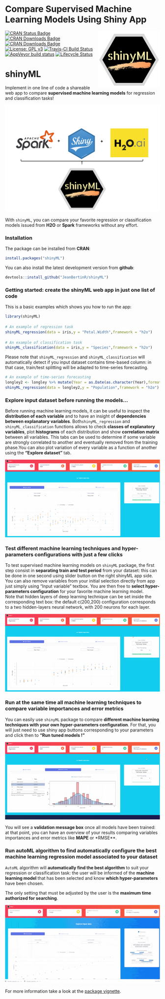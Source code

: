Compare Supervised Machine Learning Models Using Shiny App
================

<img src="vignettes/logo_shinyML.jpg" width=200 align="right" />

[![CRAN Status
Badge](http://www.r-pkg.org/badges/version/shinyML)](https://CRAN.R-project.org/package=shinyML)
[![CRAN Downloads
Badge](https://cranlogs.r-pkg.org/badges/shinyML)](https://CRAN.R-project.org/package=shinyML)
[![CRAN Downloads
Badge](https://cranlogs.r-pkg.org/badges/grand-total/shinyML)](https://CRAN.R-project.org/package=shinyML)
[![License: GPL
v3](https://img.shields.io/badge/License-GPL%20v3-red.svg)](https://www.gnu.org/licenses/gpl-3.0)
[![Travis-CI Build
Status](https://travis-ci.org/JeanBertinR/shinyML.svg?branch=master)](https://travis-ci.org/JeanBertinR/shinyML)
[![AppVeyor build
status](https://ci.appveyor.com/api/projects/status/github/JeanBertinR/shinyML?branch=master&svg=true)](https://ci.appveyor.com/project/JeanBertinR/shinyML)
[![Lifecycle
Status](https://img.shields.io/badge/lifecycle-maturing-blue.svg)](https://www.tidyverse.org/lifecycle/)

# shinyML

Implement in one line of code a shareable web app to compare
**supervised machine learning models** for regression and classification
tasks\!

<p align="center">

<img src="vignettes/shinyML.png">

</p>

With `shinyML`, you can compare your favorite regression or
classification models issued from **H2O** or **Spark** frameworks
without any effort.

### Installation

The package can be installed from **CRAN**:

``` r
install.packages("shinyML")
```

You can also install the latest development version from **github**:

``` r
devtools::install_github("JeanBertinR/shinyML")
```

### Getting started: create the shinyML web app in just one list of code

This is a basic examples which shows you how to run the app:

``` r
library(shinyML)

# An example of regression task 
shinyML_regression(data = iris,y = "Petal.Width",framework = "h2o")

# An example of classification task  
shinyML_classification(data = iris,y = "Species",framework = "h2o")
```

Please note that `shinyML_regression` and `shinyML_classification` will
automatically detect if you input dataset contains time-based column: in
that case, train/test splitting will be adapted to time-series
forecasting.

``` r
# An example of time-series forecasting
longley2 <- longley %>% mutate(Year = as.Date(as.character(Year),format = "%Y"))
shinyML_regression(data = longley2,y = "Population",framework = "h2o")
```

### Explore input dataset before running the models…

Before running machine learning models, it can be useful to inspect the
**distribution of each variable** and to have an insight of
**dependencies between explanatory variables**. Both`shinyML_regression`
and `shinyML_classification` functions allows to check **classes of
explanatory variables**, plot **histograms** of each distribution and
show **correlation matrix** between all variables. This tabs can be used
to determine if some variable are strongly correlated to another and
eventually removed from the training phase.You can also plot variation
of every variable as a function of another using the **“Explore
dataset”** tab.

<p align="center">

<img src="vignettes/explore_data.gif">

</p>

### Test different machine learning techniques and hyper-parameters configurations with just a few clicks

To test supervised machine learning models on `shinyML` package, the
first step consist in **separating train and test period** from your
dataset: this can be done in one second using slider button on the right
shinyML app side. You can also remove variables from your initial
selection directly from app just simply using “Input variable” textbox.
You are then free to **select hyper-parameters configuration** for your
favorite machine learning model.  
Note that hidden layers of deep learning technique can be set inside the
corresponding text box: the default c(200,200) configuration corresponds
to a two hidden-layers neural network, with 200 neurons for each layer.

<p align="center">

<img src="vignettes/one_model.gif">

</p>

### Run at the same time all machine learning techniques to compare variable importances and error metrics

You can easily use `shinyML` package to compare **different machine
learning techniques with your own hyper-parameters configuration**. For
that, you will just need to use shiny app buttons corresponding to your
parameters and click then to **“Run tuned models \!”**

<p align="center">

<img src="vignettes/all_models.gif">

</p>

You will see a **validation message box** once all models have been
trained: at that point, you can have an overview of your results
comparing variables importances and error metrics like **MAPE** or
\*RMSE\*\*.

### Run autoML algorithm to find automatically configure the best machine learning regression model associated to your dataset

`AutoML` algorithm will **automatically find the best algorithm** to
suit your regression or classification task: the user will be informed
of the **machine learning model** that has been selected and know
**which hyper-parameters** have been chosen.

The only setting that must be adjusted by the user is the **maximum time
authorized for searching**.

<p align="center">

<img src="vignettes/auto_ML.gif">

</p>

For more information take a look at the [package
vignette](vignettes/vignettes.Rmd).
